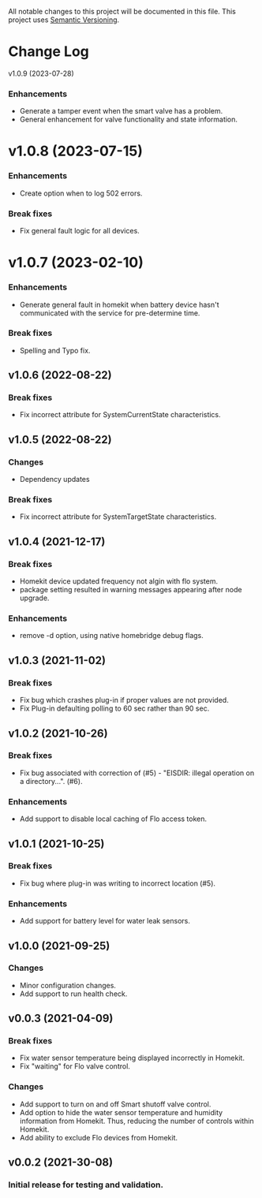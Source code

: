 All notable changes to this project will be documented in this file. This project uses [Semantic Versioning](https://semver.org/).
# Change Log
 v1.0.9 (2023-07-28)
### Enhancements
* Generate a tamper event when the smart valve has a problem.
* General enhancement for valve functionality and state information.

# v1.0.8 (2023-07-15)
### Enhancements
* Create option when to log 502 errors.

### Break fixes
* Fix general fault logic for all devices.

# v1.0.7 (2023-02-10)
### Enhancements
* Generate general fault in homekit when battery device hasn't communicated with the service for pre-determine time.

### Break fixes
* Spelling and Typo fix.

## v1.0.6 (2022-08-22)
### Break fixes
* Fix incorrect attribute for SystemCurrentState characteristics.

## v1.0.5 (2022-08-22)
### Changes
* Dependency updates

### Break fixes
* Fix incorrect attribute for SystemTargetState characteristics.


## v1.0.4 (2021-12-17)
### Break fixes
* Homekit device updated frequency not algin with flo system.
* package setting resulted in warning messages appearing after node upgrade.

### Enhancements
* remove -d option, using native homebridge debug flags.

## v1.0.3 (2021-11-02)
### Break fixes
* Fix bug which crashes plug-in if proper values are not provided.
* Fix Plug-in defaulting polling to 60 sec rather than 90 sec.

## v1.0.2 (2021-10-26)
### Break fixes
* Fix bug associated with correction of (#5) - "EISDIR: illegal operation on a directory...". (#6).

### Enhancements
* Add support to disable local caching of Flo access token. 

## v1.0.1 (2021-10-25)
### Break fixes
* Fix bug where plug-in was writing to incorrect location (#5).

### Enhancements
* Add support for battery level for water leak sensors.

## v1.0.0 (2021-09-25)
### Changes
* Minor configuration changes.
* Add support to run health check.

## v0.0.3 (2021-04-09)
### Break fixes
* Fix water sensor temperature being displayed incorrectly in Homekit.
* Fix "waiting" for Flo valve control.

### Changes
* Add support to turn on and off Smart shutoff valve control.
* Add option to hide the water sensor temperature and humidity information from Homekit. Thus, reducing the number of controls within Homekit.
* Add ability to exclude Flo devices from Homekit. 

## v0.0.2 (2021-30-08)
### Initial release for testing and validation.
